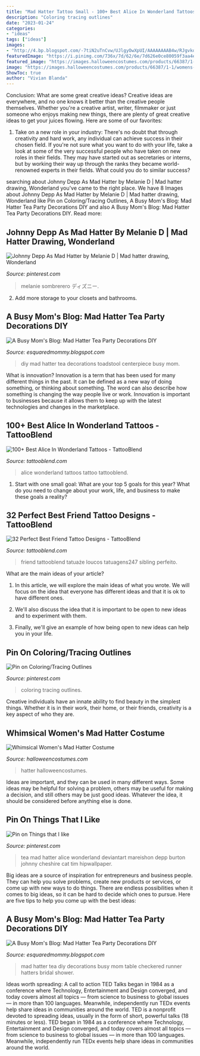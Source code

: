 ```yaml
---
title: "Mad Hatter Tattoo Small - 100+ Best Alice In Wonderland Tattoos"
description: "Coloring tracing outlines"
date: "2023-01-24"
categories:
- "ideas"
tags: ["ideas"]
images:
- "http://4.bp.blogspot.com/-7tiN2uTnCvw/UJlgyOwXpUI/AAAAAAAAB4w/RJgvkqjaQ_A/s1600/IMG_2865.JPG"
featuredImage: "https://i.pinimg.com/736x/7d/62/6e/7d626e0ce80059f3aa4e1edcd590ff49.jpg"
featured_image: "https://images.halloweencostumes.com/products/66387/1-1/womens-whimsical-mad-hatter-costume.jpg"
image: "https://images.halloweencostumes.com/products/66387/1-1/womens-whimsical-mad-hatter-costume.jpg"
ShowToc: true
author: "Vivian Blanda"
---
```



Conclusion: What are some great creative ideas?
Creative ideas are everywhere, and no one knows it better than the creative people themselves. Whether you're a creative artist, writer, filmmaker or just someone who enjoys making new things, there are plenty of great creative ideas to get your juices flowing. Here are some of our favorites: 
1. Take on a new role in your industry: There's no doubt that through creativity and hard work, any individual can achieve success in their chosen field. If you're not sure what you want to do with your life, take a look at some of the very successful people who have taken on new roles in their fields. They may have started out as secretaries or interns, but by working their way up through the ranks they became world-renowned experts in their fields. What could you do to similar success? 


	

		
searching about Johnny Depp As Mad Hatter by Melanie D | Mad hatter drawing, Wonderland you've came to the right place. We have 8 Images about Johnny Depp As Mad Hatter by Melanie D | Mad hatter drawing, Wonderland like Pin on Coloring/Tracing Outlines, A Busy Mom&#039;s Blog: Mad Hatter Tea Party Decorations DIY and also A Busy Mom&#039;s Blog: Mad Hatter Tea Party Decorations DIY. Read more:
		
    
## Johnny Depp As Mad Hatter By Melanie D | Mad Hatter Drawing, Wonderland

<img loading=lazy src="https://i.pinimg.com/736x/15/34/ee/1534eea5a6c49135426a1804c9995201.jpg" onerror="this.onerror=null;this.src='https://tse4.mm.bing.net/th?id=OIP.2II_pLDUVkrTvVrcRkSPvQHaLi&amp;pid=15.1';" alt="Johnny Depp As Mad Hatter by Melanie D | Mad hatter drawing, Wonderland">

_Source: pinterest.com_

>melanie sombrerero ディズニー. 

	

2. Add more storage to your closets and bathrooms.

    
## A Busy Mom&#039;s Blog: Mad Hatter Tea Party Decorations DIY

<img loading=lazy src="http://4.bp.blogspot.com/-7tiN2uTnCvw/UJlgyOwXpUI/AAAAAAAAB4w/RJgvkqjaQ_A/s1600/IMG_2865.JPG" onerror="this.onerror=null;this.src='https://tse1.mm.bing.net/th?id=OIP.2hYZSiPvzm27H3KmVzKV0wHaLG&amp;pid=15.1';" alt="A Busy Mom&#039;s Blog: Mad Hatter Tea Party Decorations DIY">

_Source: esquaredmommy.blogspot.com_

>diy mad hatter tea decorations toadstool centerpiece busy mom. 

	

What is innovation?
Innovation is a term that has been used for many different things in the past. It can be defined as a new way of doing something, or thinking about something. The word can also describe how something is changing the way people live or work. Innovation is important to businesses because it allows them to keep up with the latest technologies and changes in the marketplace.

    
## 100+ Best Alice In Wonderland Tattoos - TattooBlend

<img loading=lazy src="https://tattooblend.com/wp-content/uploads/2015/09/alice-in-wonderland-tattoo-collection1.jpg" onerror="this.onerror=null;this.src='https://tse2.mm.bing.net/th?id=OIP.IduD5N3tMPP9KyBJj_8H5gHaFS&amp;pid=15.1';" alt="100+ Best Alice In Wonderland Tattoos - TattooBlend">

_Source: tattooblend.com_

>alice wonderland tattoos tattoo tattooblend. 

	

1. Start with one small goal: What are your top 5 goals for this year? What do you need to change about your work, life, and business to make these goals a reality? 

    
## 32 Perfect Best Friend Tattoo Designs - TattooBlend

<img loading=lazy src="https://tattooblend.com/wp-content/uploads/2016/04/15-1.jpg" onerror="this.onerror=null;this.src='https://tse3.mm.bing.net/th?id=OIP.UWWanBWFnKnzYq_8wQS9kAHaHZ&amp;pid=15.1';" alt="32 Perfect Best Friend Tattoo Designs - TattooBlend">

_Source: tattooblend.com_

>friend tattooblend tatuaże loucos tatuagens247 sibling perfeito. 

	

What are the main ideas of your article?
1. In this article, we will explore the main ideas of what you wrote. We will focus on the idea that everyone has different ideas and that it is ok to have different ones.
2. We'll also discuss the idea that it is important to be open to new ideas and to experiment with them.

3. Finally, we'll give an example of how being open to new ideas can help you in your life.

    
## Pin On Coloring/Tracing Outlines

<img loading=lazy src="https://i.pinimg.com/736x/7d/62/6e/7d626e0ce80059f3aa4e1edcd590ff49.jpg" onerror="this.onerror=null;this.src='https://tse1.mm.bing.net/th?id=OIP.r0NSCucLqk9Iyr-oqVzJUgHaKM&amp;pid=15.1';" alt="Pin on Coloring/Tracing Outlines">

_Source: pinterest.com_

>coloring tracing outlines. 

	

Creative individuals have an innate ability to find beauty in the simplest things. Whether it is in their work, their home, or their friends, creativity is a key aspect of who they are.

    
## Whimsical Women&#039;s Mad Hatter Costume

<img loading=lazy src="https://images.halloweencostumes.com/products/66387/1-1/womens-whimsical-mad-hatter-costume.jpg" onerror="this.onerror=null;this.src='https://tse1.mm.bing.net/th?id=OIP.zCkcIF6Pf9zNnVqjmYZhtwHaKk&amp;pid=15.1';" alt="Whimsical Women&#039;s Mad Hatter Costume">

_Source: halloweencostumes.com_

>hatter halloweencostumes. 

	

Ideas are important, and they can be used in many different ways. Some ideas may be helpful for solving a problem, others may be useful for making a decision, and still others may be just good ideas. Whatever the idea, it should be considered before anything else is done.

    
## Pin On Things That I Like

<img loading=lazy src="https://i.pinimg.com/736x/3c/2a/bb/3c2abbd97a2108c0466b7ea23d60e7a2--mad-hatters-tea-party-mad-hatter-tea.jpg" onerror="this.onerror=null;this.src='https://tse1.mm.bing.net/th?id=OIP.P9gGZ-Jd-IEj-mkFp3tqigHaJL&amp;pid=15.1';" alt="Pin on Things that I like">

_Source: pinterest.com_

>tea mad hatter alice wonderland deviantart mareishon depp burton johnny cheshire cat tim hipwallpaper. 

	

Big ideas are a source of inspiration for entrepreneurs and business people. They can help you solve problems, create new products or services, or come up with new ways to do things. There are endless possibilities when it comes to big ideas, so it can be hard to decide which ones to pursue. Here are five tips to help you come up with the best ideas: 

    
## A Busy Mom&#039;s Blog: Mad Hatter Tea Party Decorations DIY

<img loading=lazy src="http://2.bp.blogspot.com/-JAObQDYYmGo/UJlZYrybyPI/AAAAAAAAB1w/jEJ03s9lXa4/s1600/IMG_3323_1.JPG" onerror="this.onerror=null;this.src='https://tse3.mm.bing.net/th?id=OIP.4QfgPnfR9tjItqk7pPy5CwHaLG&amp;pid=15.1';" alt="A Busy Mom&#039;s Blog: Mad Hatter Tea Party Decorations DIY">

_Source: esquaredmommy.blogspot.com_

>mad hatter tea diy decorations busy mom table checkered runner hatters bridal shower. 

	

Ideas worth spreading: A call to action
TED Talks began in 1984 as a conference where Technology, Entertainment and Design converged, and today covers almost all topics — from science to business to global issues — in more than 100 languages. Meanwhile, independently run TEDx events help share ideas in communities around the world.
TED is a nonprofit devoted to spreading ideas, usually in the form of short, powerful talks (18 minutes or less). TED began in 1984 as a conference where Technology, Entertainment and Design converged, and today covers almost all topics — from science to business to global issues — in more than 100 languages. Meanwhile, independently run TEDx events help share ideas in communities around the world.

